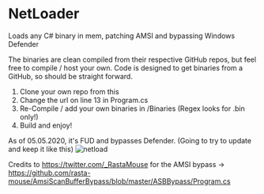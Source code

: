 # NetLoader
Loads any C# binary in mem, patching AMSI and bypassing Windows Defender

The binaries are clean compiled from their respective GitHub repos, but feel free to compile / host your own.
Code is designed to get binaries from a GitHub, so should be straight forward.

1. Clone your own repo from this
2. Change the url on line 13 in Program.cs
3. Re-Compile / add your own binaries in /Binaries (Regex looks for .bin only!)
3. Build and enjoy!

As of 05.05.2020, it's FUD and bypasses Defender. 
(Going to try to update and keep it like this) 
![netload](https://github.com/Flangvik/NetLoader/raw/master/screenshot.JPG)

Credits to https://twitter.com/_RastaMouse for the AMSI bypass
-> https://github.com/rasta-mouse/AmsiScanBufferBypass/blob/master/ASBBypass/Program.cs
